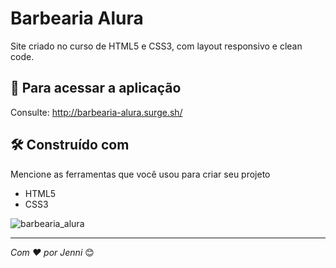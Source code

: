 # Barbearia Alura

Site criado no curso de HTML5 e CSS3, com layout responsivo e  clean code.

## 🚀 Para acessar a aplicação


Consulte: 
http://barbearia-alura.surge.sh/


## 🛠️ Construído com

Mencione as ferramentas que você usou para criar seu projeto

* HTML5
* CSS3


![barbearia_alura](https://user-images.githubusercontent.com/102336146/210865549-ed4f0bbd-820e-4d10-8fea-394862a273df.png)

---
*Com ❤️ por Jenni* 😊
